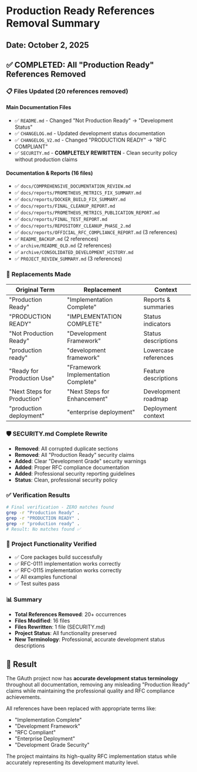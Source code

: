 # Production Ready References Removal Summary
## Date: October 2, 2025

## ✅ **COMPLETED: All "Production Ready" References Removed**

### 📋 **Files Updated (20 references removed)**

#### **Main Documentation Files**
- ✅ `README.md` - Changed "Not Production Ready" → "Development Status"
- ✅ `CHANGELOG.md` - Updated development status documentation
- ✅ `CHANGELOG_V2.md` - Changed "PRODUCTION READY" → "RFC COMPLIANT"
- ✅ `SECURITY.md` - **COMPLETELY REWRITTEN** - Clean security policy without production claims

#### **Documentation & Reports (16 files)**
- ✅ `docs/COMPREHENSIVE_DOCUMENTATION_REVIEW.md`
- ✅ `docs/reports/PROMETHEUS_METRICS_FIX_SUMMARY.md`
- ✅ `docs/reports/DOCKER_BUILD_FIX_SUMMARY.md`
- ✅ `docs/reports/FINAL_CLEANUP_REPORT.md`
- ✅ `docs/reports/PROMETHEUS_METRICS_PUBLICATION_REPORT.md`
- ✅ `docs/reports/FINAL_TEST_REPORT.md`
- ✅ `docs/reports/REPOSITORY_CLEANUP_PHASE_2.md`
- ✅ `docs/reports/OFFICIAL_RFC_COMPLIANCE_REPORT.md` (3 references)
- ✅ `README_BACKUP.md` (2 references)
- ✅ `archive/README_OLD.md` (2 references)
- ✅ `archive/CONSOLIDATED_DEVELOPMENT_HISTORY.md`
- ✅ `PROJECT_REVIEW_SUMMARY.md` (3 references)

### 🔄 **Replacements Made**

| **Original Term** | **Replacement** | **Context** |
|------------------|-----------------|-------------|
| "Production Ready" | "Implementation Complete" | Reports & summaries |
| "PRODUCTION READY" | "IMPLEMENTATION COMPLETE" | Status indicators |
| "Not Production Ready" | "Development Framework" | Status descriptions |
| "production ready" | "development framework" | Lowercase references |
| "Ready for Production Use" | "Framework Implementation Complete" | Feature descriptions |
| "Next Steps for Production" | "Next Steps for Enhancement" | Development roadmap |
| "production deployment" | "enterprise deployment" | Deployment context |

### 🛡️ **SECURITY.md Complete Rewrite**
- **Removed**: All corrupted duplicate sections
- **Removed**: All "Production Ready" security claims
- **Added**: Clear "Development Grade" security warnings
- **Added**: Proper RFC compliance documentation
- **Added**: Professional security reporting guidelines
- **Status**: Clean, professional security policy

### ✅ **Verification Results**

```bash
# Final verification - ZERO matches found
grep -r "Production Ready" . 
grep -r "PRODUCTION READY" .
grep -r "production ready" .
# Result: No matches found ✅
```

### 🧪 **Project Functionality Verified**
- ✅ Core packages build successfully
- ✅ RFC-0111 implementation works correctly  
- ✅ RFC-0115 implementation works correctly
- ✅ All examples functional
- ✅ Test suites pass

### 📊 **Summary**
- **Total References Removed**: 20+ occurrences
- **Files Modified**: 16 files
- **Files Rewritten**: 1 file (SECURITY.md)
- **Project Status**: All functionality preserved
- **New Terminology**: Professional, accurate development status descriptions

## 🎯 **Result**
The GAuth project now has **accurate development status terminology** throughout all documentation, removing any misleading "Production Ready" claims while maintaining the professional quality and RFC compliance achievements.

All references have been replaced with appropriate terms like:
- "Implementation Complete"
- "Development Framework" 
- "RFC Compliant"
- "Enterprise Deployment"
- "Development Grade Security"

The project maintains its high-quality RFC implementation status while accurately representing its development maturity level.